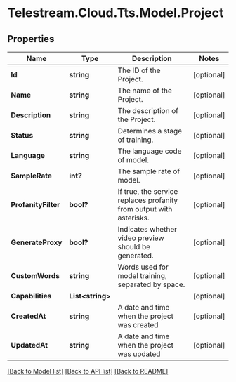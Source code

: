 # Telestream.Cloud.Tts.Model.Project
## Properties

Name | Type | Description | Notes
------------ | ------------- | ------------- | -------------
**Id** | **string** | The ID of the Project. | [optional] 
**Name** | **string** | The name of the Project. | [optional] 
**Description** | **string** | The description of the Project. | [optional] 
**Status** | **string** | Determines a stage of training. | [optional] 
**Language** | **string** | The language code of model. | [optional] 
**SampleRate** | **int?** | The sample rate of model. | [optional] 
**ProfanityFilter** | **bool?** | If true, the service replaces profanity from output with asterisks. | [optional] 
**GenerateProxy** | **bool?** | Indicates whether video preview should be generated. | [optional] 
**CustomWords** | **string** | Words used for model training, separated by space. | [optional] 
**Capabilities** | **List&lt;string&gt;** |  | [optional] 
**CreatedAt** | **string** | A date and time when the project was created | [optional] 
**UpdatedAt** | **string** | A date and time when the project was updated | [optional] 

[[Back to Model list]](../README.md#documentation-for-models) [[Back to API list]](../README.md#documentation-for-api-endpoints) [[Back to README]](../README.md)

